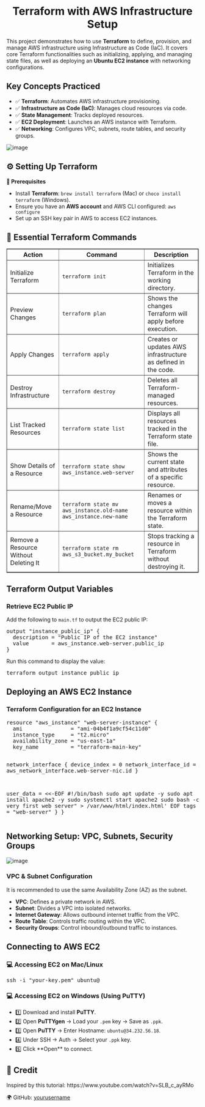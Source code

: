 <h1 align="center"> Terraform with AWS Infrastructure Setup</h1>

<p>
  This project demonstrates how to use <b>Terraform</b> to define, provision, and manage AWS infrastructure using Infrastructure as Code (IaC).
  It covers core Terraform functionalities such as initializing, applying, and managing state files, as well as deploying an <b>Ubuntu EC2 instance</b> with networking configurations.
</p>
<h2> Key Concepts Practiced</h2>
 
<ul>
  <li>✅ <b>Terraform</b>: Automates AWS infrastructure provisioning.</li>
  <li>✅ <b>Infrastructure as Code (IaC)</b>: Manages cloud resources via code.</li>
  <li>✅ <b>State Management</b>: Tracks deployed resources.</li>
  <li>✅ <b>EC2 Deployment</b>: Launches an AWS instance with Terraform.</li>
  <li>✅ <b>Networking</b>: Configures VPC, subnets, route tables, and security groups.</li>
</ul>

 
![image](https://github.com/user-attachments/assets/c391449a-adc0-4a43-9268-1a556c6f2ff8)


<h2>⚙️ Setting Up Terraform</h2>

<b>🔧 Prerequisites</b>
<ul>
  <li>Install <b>Terraform</b>: <code>brew install terraform</code> (Mac) or <code>choco install terraform</code> (Windows).</li>
  <li>Ensure you have an <b>AWS account</b> and AWS CLI configured: <code>aws configure</code></li>
  <li>Set up an SSH key pair in AWS to access EC2 instances.</li>
</ul>

<h2>🚀 Essential Terraform Commands</h2>

<table align="center" border="1" cellpadding="6" cellspacing="0">
  <tr>
    <th>Action</th>
    <th>Command</th>
    <th>Description</th>
  </tr>
  <tr>
    <td>Initialize Terraform</td>
    <td><code>terraform init</code></td>
    <td>Initializes Terraform in the working directory.</td>
  </tr>
  <tr>
    <td>Preview Changes</td>
    <td><code>terraform plan</code></td>
    <td>Shows the changes Terraform will apply before execution.</td>
  </tr>
  <tr>
    <td>Apply Changes</td>
    <td><code>terraform apply</code></td>
    <td>Creates or updates AWS infrastructure as defined in the code.</td>
  </tr>
  <tr>
    <td>Destroy Infrastructure</td>
    <td><code>terraform destroy</code></td>
    <td>Deletes all Terraform-managed resources.</td>
  </tr>
  <tr>
    <td>List Tracked Resources</td>
    <td><code>terraform state list</code></td>
    <td>Displays all resources tracked in the Terraform state file.</td>
  </tr>
  <tr>
    <td>Show Details of a Resource</td>
    <td><code>terraform state show aws_instance.web-server</code></td>
    <td>Shows the current state and attributes of a specific resource.</td>
  </tr>
  <tr>
    <td>Rename/Move a Resource</td>
    <td><code>terraform state mv aws_instance.old-name aws_instance.new-name</code></td>
    <td>Renames or moves a resource within the Terraform state.</td>
  </tr>
  <tr>
    <td>Remove a Resource Without Deleting It</td>
    <td><code>terraform state rm aws_s3_bucket.my_bucket</code></td>
    <td>Stops tracking a resource in Terraform without destroying it.</td>
  </tr>
</table>

<h2> Terraform Output Variables</h2>

<h3> Retrieve EC2 Public IP</h3>
<p>Add the following to <code>main.tf</code> to output the EC2 public IP:</p>
<pre>
output "instance_public_ip" {
  description = "Public IP of the EC2 instance"
  value       = aws_instance.web-server.public_ip
}
</pre>

<p>Run this command to display the value:</p>
<pre>
terraform output instance_public_ip
</pre>


<h2> Deploying an AWS EC2 Instance</h2>

<h3>Terraform Configuration for an EC2 Instance</h3>
<pre>
resource "aws_instance" "web-server-instance" {
  ami               = "ami-04b4f1a9cf54c11d0"
  instance_type     = "t2.micro"
  availability_zone = "us-east-1a"
  key_name          = "terraform-main-key"

  network_interface {
    device_index         = 0
    network_interface_id = aws_network_interface.web-server-nic.id
  }

  user_data = <<-EOF
                #!/bin/bash
                sudo apt update -y
                sudo apt install apache2 -y
                sudo systemctl start apache2
                sudo bash -c 'echo "Your very first web server" > /var/www/html/index.html'
                EOF
  tags = {
    Name = "web-server"
  }
}
</pre>

<h2> Networking Setup: VPC, Subnets, Security Groups</h2>

![image](https://github.com/user-attachments/assets/b73b139e-0f1a-40f9-87f0-74972241101d)

<h3> VPC & Subnet Configuration</h3>
<p>It is recommended to use the same Availability Zone (AZ) as the subnet.</p>
<ul>
  <li><b>VPC</b>: Defines a private network in AWS.</li>
  <li> <b>Subnet</b>: Divides a VPC into isolated networks.</li>
  <li> <b>Internet Gateway</b>: Allows outbound internet traffic from the VPC.</li>
  <li><b>Route Table</b>: Controls traffic routing within the VPC.</li>
  <li><b>Security Groups</b>: Control inbound/outbound traffic to instances.</li>
</ul>

<h2> Connecting to AWS EC2</h2>

<h3>💻 Accessing EC2 on Mac/Linux</h3>
<pre>
ssh -i "your-key.pem" ubuntu@<instance-public-ip>
</pre>

<h3>💻 Accessing EC2 on Windows (Using PuTTY)</h3>
<ul>
  <li>1️⃣ Download and install <b>PuTTY</b>.</li>
  <li>2️⃣ Open <b>PuTTYgen</b> → Load your <code>.pem</code> key → Save as <code>.ppk</code>.</li>
  <li>3️⃣ Open <b>PuTTY</b> → Enter Hostname: <code>ubuntu@34.232.56.18</code>.</li>
  <li>4️⃣ Under SSH → Auth → Select your <code>.ppk</code> key.</li>
  <li>5️⃣ Click **Open** to connect.</li>
</ul>

 

<h2>📜 Credit</h2>

<p>Inspired by this tutorial: https://www.youtube.com/watch?v=SLB_c_ayRMo </p>

  🌍 GitHub: <a href="https://github.com/yourusername">yourusername</a>
</p>
